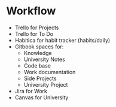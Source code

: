 # Workflow

* Trello for Projects
* Trello for To Do
* Habitica for habit tracker \(habits/daily\)
* Gitbook spaces for:
  * Knowledge
  * University Notes
  * Code base
  * Work documentation
  * Side Projects 
  * University Project
* Jira for Work
* Canvas for University



